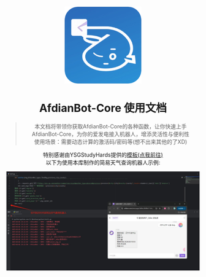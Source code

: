 <div align="center">

![](/hd_icon.png)
# AfdianBot-Core 使用文档

> 本文档将带领你获取AfdianBot-Core的各种函数，让你快速上手AfdianBot-Core，为你的爱发电接入机器人，增添灵活性与便利性  
> 使用场景：需要动态计算的激活码/密码等(想不出来其他的了XD)

特别感谢由YSGStudyHards提供的[模板(点我前往)](https://github.com/YSGStudyHards/Docsify-Guide)  
以下为使用本库制作的简易天气查询机器人示例:  

![](./docs/images/readme/simple_example.png)

</div>